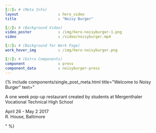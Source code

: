 ```yaml
---
[//]: # (Meta Info)
layout 					: hero_video
title 					: "Noisy Burger"

[//]: # (Background Video)
video_poster			: /img/hero-noisyburger-1.png
video 					: /video/noisyburger.mp4

[//]: # (Background for Work Page)
work_hover_img			: /img/hero-noisyburger.png

[//]: # (Extra Components)
component               : press
component_data          : noisyburger-press
---
```

<div class="single_post_wrapper">
{% include components/single_post_meta.html
    title="Welcome to Noisy Burger"
    text="<p>A one week pop-up restaurant created by students at Mergenthaler Vocational Technical High School</p>
    <p>April 26 - May 2 2017<br/>R. House, Baltimore</p>"
%}
</div>

